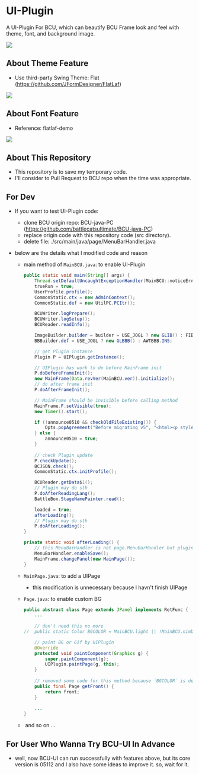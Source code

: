 # UI-Plugin

A UI-Plugin For BCU, which can beautify BCU Frame look and feel with theme, font, and background image.

![](./readme/sample.png)



## About Theme Feature

*   Use third-party Swing Theme: Flat (https://github.com/JFormDesigner/FlatLaf)

![](./readme/theme-sample.png)



## About Font Feature

*   Reference: flatlaf-demo

![](./readme/font-sample.png)



## About This Repository 

*   This repository is to save my temporary code.
*   I'll consider to Pull Request to BCU repo when the time was appropriate.



## For Dev

*   If you want to test UI-Plugin code:

    *   clone BCU origin repo: BCU-java-PC (https://github.com/battlecatsultimate/BCU-java-PC)
    *   replace origin code with this repository code (src directory).
    *   delete file: ./src/main/java/page/MenuBarHandler.java

    

*   below are the details what I modified code and reason

    *   main method of `MainBCU.java`: to enable UI-Plugin

        ```java
        public static void main(String[] args) {
            Thread.setDefaultUncaughtExceptionHandler(MainBCU::noticeErr);
            trueRun = true;
            UserProfile.profile();
            CommonStatic.ctx = new AdminContext();
            CommonStatic.def = new UtilPC.PCItr();
        
            BCUWriter.logPrepare();
            BCUWriter.logSetup();
            BCUReader.readInfo();
        
            ImageBuilder.builder = builder = USE_JOGL ? new GLIB() : FIBI.builder;
            BBBuilder.def = USE_JOGL ? new GLBBB() : AWTBBB.INS;
        
            // get Plugin instance
            Plugin P = UIPlugin.getInstance();
        
            // UIPlugin has work to do before MainFrame init 
            P.doBeforeFrameInit();
            new MainFrame(Data.revVer(MainBCU.ver)).initialize();
            // do after frame init
            P.doAfterFrameInit();
        
            // MainFrame should be invisible before calling method 
            MainFrame.F.setVisible(true);
            new Timer().start();
        
            if (!announce0510 && checkOldFileExisting()) {
                Opts.popAgreement("Before migrating v5", "<html><p style=\"width:500px\">This BCU version has completely different code structure from previous version (0-4-10-9), so others data will get reformatted. This process cannot be undone, and it may cause error while reformatting. We recommend you to backup your files (user/replays/res folder) before migrating v5. Agree on this text to continue.</p></html>");
            } else {
                announce0510 = true;
            }
            
        	// check Plugin update 
            P.checkUpdate();
            BCJSON.check();
            CommonStatic.ctx.initProfile();
        
            BCUReader.getData$1();
            // Plugin may do sth
            P.doAfterReadingLang();
            BattleBox.StageNamePainter.read();
        
            loaded = true;
            afterLoading();
            // Plugin may do sth
            P.doAfterLoading();
        }
        
        private static void afterLoading() {
            // this MenuBarHandler is not page.MenuBarHandler but plugin.ui.main.util.MenuBarHandler
            MenuBarHandler.enableSave();
            MainFrame.changePanel(new MainPage());
        }
        ```

        

    *   `MainPage.java`: to add a UIPage

        *   this modification is unnecessary because I havn't finish UIPage

    *   `Page.java`: to enable custom BG

        ```java
        public abstract class Page extends JPanel implements RetFunc {
        	...
                
        	// don't need this no more
        //	public static Color BGCOLOR = MainBCU.light || !MainBCU.nimbus ? new Color(255, 255, 255) : new Color(54, 54, 54);
        
            // paint BG or Gif by UIPlugin
        	@Override
        	protected void paintComponent(Graphics g) {
        		super.paintComponent(g);
        		UIPlugin.paintPage(g, this);
        	}
            
        	// removed some code for this method because `BGCOLOR` is deprecated
        	public final Page getFront() {
        		return front;
        	}
            
            ...
        }
        
        ```

    *   ​	and so on ...



## For User Who Wanna Try BCU-UI In Advance

*   well, now BCU-UI can run successfully with features above, but its core version is 05112 and I also have some ideas to improve it. so, wait for it.



